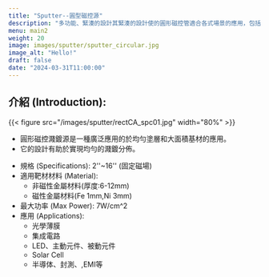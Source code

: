 ```yaml
---
title: "Sputter--圓型磁控源"
description: "多功能、緊湊的設計其緊湊的設計使的圓形磁控管適合各式場景的應用，包括用於最小真空室的最複雜的鍍膜系統。尺寸由2'',3'',4'',5'',6'',8'',12'',16''"
menu: main2
weight: 20
image: images/sputter/sputter_circular.jpg
image_alt: "Hello!"
draft: false
date: "2024-03-31T11:00:00"
---
```


## 介紹 (Introduction):

{{< figure src="/images/sputter/rectCA_spc01.jpg" width="80%" >}}
* 圓形磁控濺鍍源是一種廣泛應用的於均勻塗層和大面積基材的應用。
* 它的設計有助於實現均勻的濺鍍分佈。

- 規格 (Specifications): 2''~16'' (固定磁場)
- 適用靶材材料 (Material): 
    - 非磁性金屬材料(厚度:6-12mm)
    - 磁性金屬材料(Fe 1mm,Ni 3mm)
- 最大功率 (Max Power): 7W/cm^2
- 應用 (Applications): 
    - 光學薄膜
    - 集成電路
    - LED、主動元件、被動元件
    - Solar Cell
    - 半導体、封測、,EMI等


